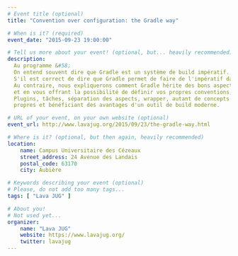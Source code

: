 ```yaml
---
# Event title (optional)
title: "Convention over configuration: the Gradle way"

# When is it? (required)
event_date: "2015-09-23 19:00:00"

# Tell us more about your event! (optional, but... heavily recommended)
description:
  Au programme &#58;
  On entend souvent dire que Gradle est un système de build impératif. 
  S'il est correct de dire que Gradle permet de faire de l'impératif dans une build, ça n'est certainement pas le point clé. 
  Au contraire, nous expliquerons comment Gradle hérite des bons aspects de Maven tout en généralisant le concept, 
  et en vous offrant la possibilité de définir vos propres conventions, particulièrement utile en mode corporate. 
  Plugins, tâches, séparation des aspects, wrapper, autant de concepts qui vous seront expliqués et vous aideront à bien démarrer et concevoir des builds idiomatiques, 
  propres et bénéficiant des avantages d'un outil de build moderne.

# URL of your event, on your own website (optional)
event_url: http://www.lavajug.org/2015/09/23/the-gradle-way.html

# Where is it? (optional, but then again, heavily recommended)
location:
    name: Campus Universitaire des Cézeaux
    street_address: 24 Avenue des Landais
    postal_code: 63170
    city: Aubière

# Keywords describing your event (optional)
# Please, do not add too many tags...
tags: [ "Lava JUG" ]

# About you!
# Not used yet...
organizer:
    name: "Lava JUG"
    website: https://www.lavajug.org/
    twitter: lavajug
---
```

